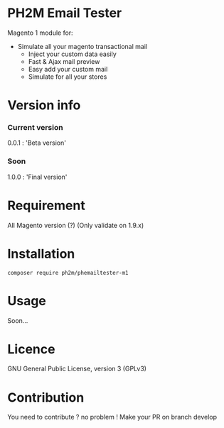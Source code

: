 # PH2M Email Tester
Magento 1 module for:
- Simulate all your magento transactional mail
    - Inject your custom data easily
    - Fast & Ajax mail preview
    - Easy add your custom mail
    - Simulate for all your stores
    
# Version info
### Current version
0.0.1 : 'Beta version'

### Soon
1.0.0 : 'Final version'
    
# Requirement
All Magento version (?) (Only validate on 1.9.x)

# Installation
```
composer require ph2m/phemailtester-m1
```

# Usage
Soon...


# Licence
GNU General Public License, version 3 (GPLv3)

# Contribution
You need to contribute ?
no problem ! Make your PR on branch develop